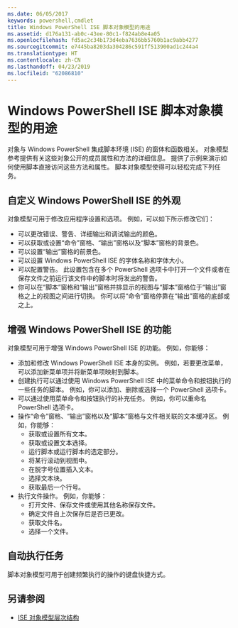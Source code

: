 ```yaml
---
ms.date: 06/05/2017
keywords: powershell,cmdlet
title: Windows PowerShell ISE 脚本对象模型的用途
ms.assetid: d176a131-ab0c-43ee-80c1-f824ab8e4a05
ms.openlocfilehash: fd5ac2c34b173d4eba7636bb5760b1ac9abb4277
ms.sourcegitcommit: e7445ba8203da304286c591ff513900ad1c244a4
ms.translationtype: HT
ms.contentlocale: zh-CN
ms.lasthandoff: 04/23/2019
ms.locfileid: "62086810"
---
```

# <a name="purpose-of-the-windows-powershell-ise-scripting-object-model"></a>Windows PowerShell ISE 脚本对象模型的用途

对象与 Windows PowerShell 集成脚本环境 (ISE) 的窗体和函数相关。 对象模型参考提供有关这些对象公开的成员属性和方法的详细信息。 提供了示例来演示如何使用脚本直接访问这些方法和属性。 脚本对象模型使得可以轻松完成下列任务。

## <a name="customizing-the-appearance-of-windows-powershell-ise"></a>自定义 Windows PowerShell ISE 的外观

对象模型可用于修改应用程序设置和选项。 例如，可以如下所示修改它们：

- 可以更改错误、警告、详细输出和调试输出的颜色。
- 可以获取或设置“命令”窗格、“输出”窗格以及“脚本”窗格的背景色。
- 可以设置“输出”窗格的前景色。
- 可以设置 Windows PowerShell ISE 的字体名称和字体大小。
- 可以配置警告。 此设置包含在多个 PowerShell 选项卡中打开一个文件或者在保存文件之前运行该文件中的脚本时将发出的警告。
- 你可以在“脚本”窗格和“输出”窗格并排显示的视图与“脚本”窗格位于“输出”窗格之上的视图之间进行切换。 你可以将“命令”窗格停靠在“输出”窗格的底部或之上。

## <a name="enhancing-the-functionality-of-windows-powershell-ise"></a>增强 Windows PowerShell ISE 的功能

对象模型可用于增强 Windows PowerShell ISE 的功能。 例如，你能够：

- 添加和修改 Windows PowerShell ISE 本身的实例。 例如，若要更改菜单，可以添加新菜单项并将新菜单项映射到脚本。
- 创建执行可以通过使用 Windows PowerShell ISE 中的菜单命令和按钮执行的一些任务的脚本。 例如，你可以添加、删除或选择一个 PowerShell 选项卡。
- 可以通过使用菜单命令和按钮执行的补充任务。 例如，你可以重命名 PowerShell 选项卡。
- 操作“命令”窗格、“输出”窗格以及“脚本”窗格与文件相关联的文本缓冲区。 例如，你能够：
  - 获取或设置所有文本。
  - 获取或设置文本选择。
  - 运行脚本或运行脚本的选定部分。
  - 将某行滚动到视图中。
  - 在脱字号位置插入文本。
  - 选择文本块。
  - 获取最后一个行号。
- 执行文件操作。 例如，你能够：
  - 打开文件、保存文件或使用其他名称保存文件。
  - 确定文件自上次保存后是否已更改。
  - 获取文件名。
  - 选择一个文件。

## <a name="automating-tasks"></a>自动执行任务

脚本对象模型可用于创建频繁执行的操作的键盘快捷方式。

## <a name="see-also"></a>另请参阅

- [ISE 对象模型层次结构](The-ISE-Object-Model-Hierarchy.md)